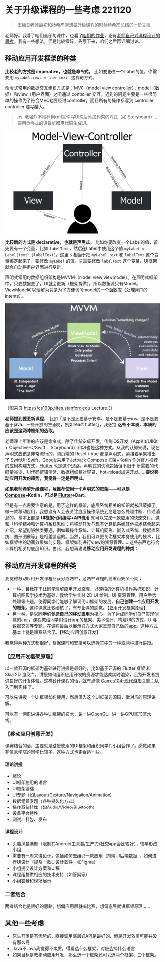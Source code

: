 # 关于升级课程的一些考虑 221120

> 王继良老师最初和杨希杰聊想要升级课程的时候杨希杰总结的一份文档

老师好。我看了咱们全部的课件，也看了[咱们的作业](https://thssandroid.github.io)，还有[老师自己对课程设计的思考](https://thssandroid.github.io/课程回顾及感想/)。我有一些想法，但是比较零碎，先写下来，咱们之后再详细讨论。

## 移动应用开发框架的种类

**比较老的方式是 imperative，也就是命令式。** 比如要更改一个Label的值，你需要用 `myLabel.text = "new text"` 这样的方式。

命令式常用的数据交互组织方式是：[MVC](https://en.wikipedia.org/wiki/Model–view–controller)（model view controller），model（数据）和view（用户界面）之间通过 controller 交互。遇到的问题主要是一些很简单的操作为了符合MVC也要经过controller，而且所有的操作都写到 controller controller 越写越大。

> ps. 我强烈不推荐用xml文件写UI然后添加约束的方式（如 Storyboard）…要用命令式的话最好都用代码生成UI。

![](./images-221120/MVC.jpg)

**比较新的方式是 declarative，也就是声明式。** 比如你要改变一个Label的值，首先要有一个变量，比如 `labelText`，然后在Label中使用这个值 `myLabel = Label(text: $labelText)`，这里 `$` 相当于把 `myLabel.text` 和 `labelText` 这个变量绑定起来了，要修改 `myLabel` 的值，只需要修改 `labelText` 这个变量，UI框架就会自动将用户界面进行更新。

声明式常用的数据组织架构是MVVM（model view viewmodel）。在声明式框架中，只要数据变了，UI就会更新（框架提供）。所以数据源只有Model。ViewModel可以理解为只是为了方便访问model的一个函数库（处理用户的intents）。

![](./images-221120/MVVM.jpg)

（图来自 https://cs193p.sites.stanford.edu Lecture 3）

**老师提到要更新课程**， 比如「是不是还要基于安卓、是不是要基于ios、是不是要基于java、一些开放的生态呢，例如react flutter」，我感觉 **这些不本质，本质的应该是这两种框架的选取。**

老师课上所讲的应该是命令式，除了传统安卓开发，传统iOS开发（AppKit/UIKit + Objective-C/Swift + Storyboard）和Qt也是这种方式。从我的认知来说，现在声明式应该是非常流行的，网页端的 React / Vue 都是声明式，紧接着苹果推出了 [SwiftUI](https://developer.apple.com/xcode/swiftui/)+Swift，Google采用了[Jetpack Compose 框架](https://developer.android.com/jetpack/compose)+Kotlin 作为官方推荐的应用构建方式，[Flutter](https://flutter.dev) 也是这个思路。声明式的优点包括但不限于 所需要的代码量减少、UI代码逻辑清晰、数据组织相对容易、hot-reload加速开发……**要说移动应用开发的趋势，我觉得一定是声明式。**

**如果老师希望升级课程，我推荐使用一个声明式的框架——可以是 [Compose](https://developer.android.com/jetpack/compose)+Kotlin，可以是 [Flutter](https://flutter.dev)+Dart。**

但是有一点需要注意的是，用了这样的框架，底层系统相关的知识就被屏蔽掉了。做一款移动应用，我想没有人会去关注底层操作系统到底是怎么处理中断、传递消息的。基本上都是 **UI框架代码编写+API调用** 就可以完成一款应用的快速交付。这和「科学精神和计算机系统思维：将移动开发与现有计算机系统其他技术结合起来介绍，希望能够触类旁通，例如跟操作系统、计算机网络、嵌入式系统、数据库系统、图形图像等」是相差甚远的。当然，我们可以更关注框架本身使用的技术，比如框架中的动画效果如何实现、框架如何进行view的资源管理……这些东西也符合计算机相关的底层知识。由此，我想再说说**移动应用开发课程的种类**：

## 移动应用开发课程的种类

我觉得移动应用开发课程应该分成两种，这两种课程的侧重点完全不同：

- 一种，目标在于让同学理解应用开发原理，以硬核的计算机操作系统知识、计算机图形学技术为基础，教给学生实时 2D UI 绘制、UI 资源管理、用户手势处理等专题，使得同学们能够了解现代UI框架的发展，**自己创建一个应用开发的框架**。这种课就比较硬核了，有专业课的感觉。【应用开发框架原理】
- 另一种，是以**同学们创造自己的移动应用**为核心，为了达成同学们自己实现创意的app，课程教给同学们设计app的框架、美术设计、构建UI的方式、UI与数据交互等专题，在课程最后以展示的方式大家呈现自己做的app。这种方式基本上就是课赛结合了。【移动应用创意开发】

我觉得两种方式都很好，根据课时和安排可以选择其中的一种或两种进行讲授。

### 【应用开发框架原理】

以一款开源的框架为基础进行讲授是最好的，比如基于开源的 Flutter 框架 和 Skia 2D 渲染库，讲授如何组织应用开发的资源才能达成实时渲染，且为开发者提供良好的开发体验。这样设计课程的话，就有点像 [Games104-现代游戏引擎：从入门到实践](https://www.bilibili.com/video/BV1oU4y1R7Km/) 了。

可以先讲授一个UI框架如何使用，然后深入这个UI框架的源码，做对应的原理讲解。

可以有一两周讲讲各种UI框架的技术、讲一讲OpenGL、讲一讲GPU图形流水线。

### 【移动应用创意开发】

课赛结合的话，主要就是讲授使用的UI框架和组织同学们小组合作了。感觉如果非信息学院的同学比较多，这种方式也更合适一些。

#### 理论讲授

- 绪论
- UI框架使用的语言
- UI框架基础
- UI专题（如Layout/Gesture/Navigation/Animation）
- 数据组织专题（各种持久化方式）
- 操作系统特性（如Audio/Video/Bluetooth）
- 设备平台特性
- 测试、打包、发布

#### 课程设计

- 头脑风暴选题（限制在Android工具类/生产力/社交app会比较好），较早形成小组
- 需要有一周来讲设计，包括如何去组织一款应用（前端UI后端数据），如何进行UI设计（提及一款UI设计软件，如Figma）
- 小组提交设计方案和UI稿
- 课程组提供相应的技术支持（如答疑等）
- 小组答辩和现场展示

### 二者结合

两者结合也是很好的思路，想偏应用层就搞比赛，想偏底层就讲框架原理……

## 其他一些考虑

* 原生开发是有优势的，直接调用底层的API是最好的，但是开发效率可能并没有那么高
* Java不Java我觉得不本质，得看选什么框架，对应选择什么语言
* 如果目标是教移动应用开发，那么选一个框架还可以选两个框架、三个框架。
